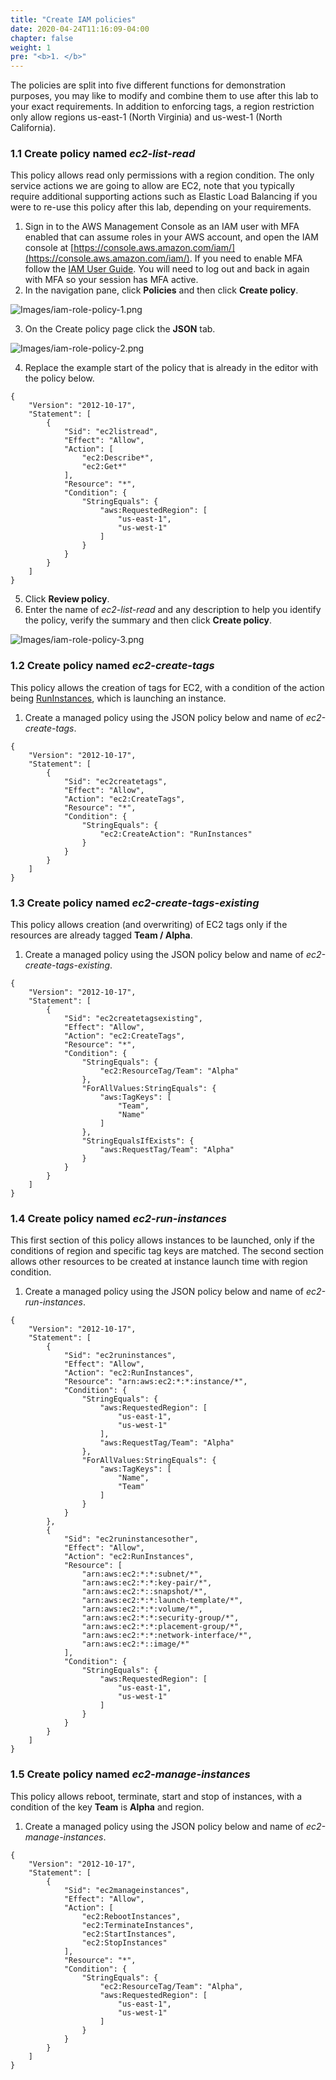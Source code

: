 ```yaml
---
title: "Create IAM policies"
date: 2020-04-24T11:16:09-04:00
chapter: false
weight: 1
pre: "<b>1. </b>"
---
```


The policies are split into five different functions for demonstration purposes, you may like to modify and combine them to use after this lab to your exact requirements. In addition to enforcing tags, a region restriction only allow regions us-east-1 (North Virginia) and us-west-1 (North California).

### 1.1 Create policy named *ec2-list-read*

This policy allows read only permissions with a region condition. The only service actions we are going to allow are EC2, note that you typically require additional supporting actions such as Elastic Load Balancing if you were to re-use this policy after this lab, depending on your requirements.

1. Sign in to the AWS Management Console as an IAM user with MFA enabled that can assume roles in your AWS account, and open the IAM console at [https://console.aws.amazon.com/iam/](https://console.aws.amazon.com/iam/).
If you need to enable MFA follow the [IAM User Guide](https://docs.aws.amazon.com/IAM/latest/UserGuide/id_credentials_mfa.html). You will need to log out and back in again with MFA so your session has MFA active.
2. In the navigation pane, click **Policies** and then click **Create policy**.

![Images/iam-role-policy-1.png](/Security/300_IAM_Tag_Based_Access_Control_for_EC2/Images/iam-policy-create-1.png)

3. On the Create policy page click the **JSON** tab.

![Images/iam-role-policy-2.png](/Security/300_IAM_Tag_Based_Access_Control_for_EC2/Images/iam-policy-create-2.png)

4. Replace the example start of the policy that is already in the editor with the policy below.
```
{
    "Version": "2012-10-17",
    "Statement": [
        {
            "Sid": "ec2listread",
            "Effect": "Allow",
            "Action": [
                "ec2:Describe*",
                "ec2:Get*"
            ],
            "Resource": "*",
            "Condition": {
                "StringEquals": {
                    "aws:RequestedRegion": [
                        "us-east-1",
                        "us-west-1"
                    ]
                }
            }
        }
    ]
}
```
5. Click **Review policy**.
6. Enter the name of *ec2-list-read* and any description to help you identify the policy, verify the summary and then click **Create policy**.

![Images/iam-role-policy-3.png](/Security/300_IAM_Tag_Based_Access_Control_for_EC2/Images/iam-policy-create-3.png)

### 1.2 Create policy named *ec2-create-tags*

This policy allows the creation of tags for EC2, with a condition of the action being [RunInstances](https://docs.aws.amazon.com/AWSEC2/latest/APIReference/API_RunInstances.html), which is launching an instance.

1. Create a managed policy using the JSON policy below and name of *ec2-create-tags*.
```
{
    "Version": "2012-10-17",
    "Statement": [
        {
            "Sid": "ec2createtags",
            "Effect": "Allow",
            "Action": "ec2:CreateTags",
            "Resource": "*",
            "Condition": {
                "StringEquals": {
                    "ec2:CreateAction": "RunInstances"
                }
            }
        }
    ]
}
```

### 1.3 Create policy named *ec2-create-tags-existing*

This policy allows creation (and overwriting) of EC2 tags only if the resources are already tagged **Team / Alpha**.

1. Create a managed policy using the JSON policy below and name of *ec2-create-tags-existing*.
```
{
    "Version": "2012-10-17",
    "Statement": [
        {
            "Sid": "ec2createtagsexisting",
            "Effect": "Allow",
            "Action": "ec2:CreateTags",
            "Resource": "*",
            "Condition": {
                "StringEquals": {
                    "ec2:ResourceTag/Team": "Alpha"
                },
                "ForAllValues:StringEquals": {
                    "aws:TagKeys": [
                        "Team",
                        "Name"
                    ]
                },
                "StringEqualsIfExists": {
                    "aws:RequestTag/Team": "Alpha"
                }
            }
        }
    ]
}
```

### 1.4 Create policy named *ec2-run-instances*

This first section of this policy allows instances to be launched, only if the conditions of region and specific tag keys are matched. The second section allows other resources to be created at instance launch time with region condition.

1. Create a managed policy using the JSON policy below and name of *ec2-run-instances*.
```
{
    "Version": "2012-10-17",
    "Statement": [
        {
            "Sid": "ec2runinstances",
            "Effect": "Allow",
            "Action": "ec2:RunInstances",
            "Resource": "arn:aws:ec2:*:*:instance/*",
            "Condition": {
                "StringEquals": {
                    "aws:RequestedRegion": [
                        "us-east-1",
                        "us-west-1"
                    ],
                    "aws:RequestTag/Team": "Alpha"
                },
                "ForAllValues:StringEquals": {
                    "aws:TagKeys": [
                        "Name",
                        "Team"
                    ]
                }
            }
        },
        {
            "Sid": "ec2runinstancesother",
            "Effect": "Allow",
            "Action": "ec2:RunInstances",
            "Resource": [
                "arn:aws:ec2:*:*:subnet/*",
                "arn:aws:ec2:*:*:key-pair/*",
                "arn:aws:ec2:*::snapshot/*",
                "arn:aws:ec2:*:*:launch-template/*",
                "arn:aws:ec2:*:*:volume/*",
                "arn:aws:ec2:*:*:security-group/*",
                "arn:aws:ec2:*:*:placement-group/*",
                "arn:aws:ec2:*:*:network-interface/*",
                "arn:aws:ec2:*::image/*"
            ],
            "Condition": {
                "StringEquals": {
                    "aws:RequestedRegion": [
                        "us-east-1",
                        "us-west-1"
                    ]
                }
            }
        }
    ]
}
```

### 1.5 Create policy named *ec2-manage-instances*

This policy allows reboot, terminate, start and stop of instances, with a condition of the key **Team** is **Alpha** and region.

1. Create a managed policy using the JSON policy below and name of *ec2-manage-instances*.

```
{
    "Version": "2012-10-17",
    "Statement": [
        {
            "Sid": "ec2manageinstances",
            "Effect": "Allow",
            "Action": [
                "ec2:RebootInstances",
                "ec2:TerminateInstances",
                "ec2:StartInstances",
                "ec2:StopInstances"
            ],
            "Resource": "*",
            "Condition": {
                "StringEquals": {
                    "ec2:ResourceTag/Team": "Alpha",
                    "aws:RequestedRegion": [
                        "us-east-1",
                        "us-west-1"
                    ]
                }
            }
        }
    ]
}
```
